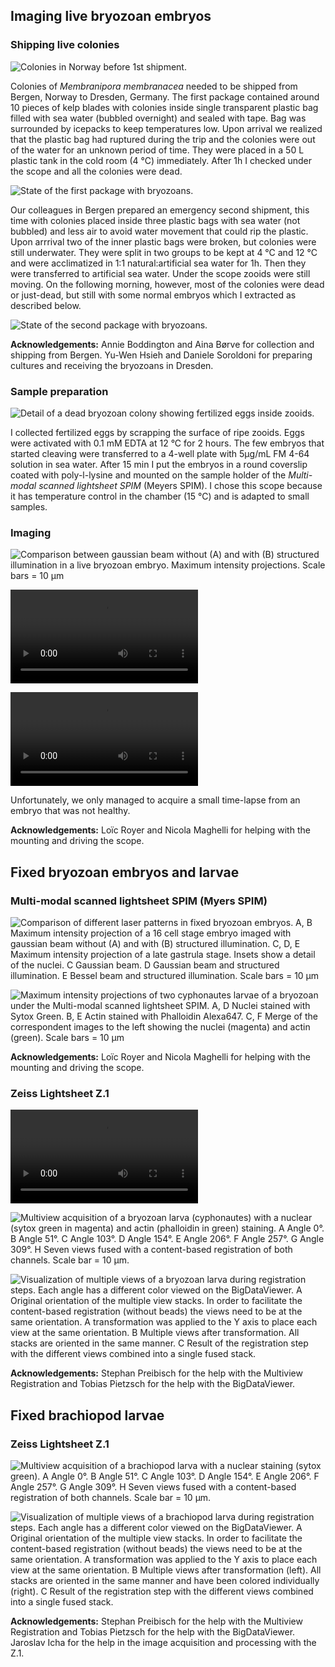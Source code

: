 ## Imaging live bryozoan embryos

### Shipping live colonies

![Colonies in Norway before 1st shipment.](Shipped_bryozoans.jpg
"Colonies in Norway before 1st shipment.")

Colonies of *Membranipora membranacea* needed to be shipped from Bergen,
Norway to Dresden, Germany. The first package contained around 10 pieces
of kelp blades with colonies inside single transparent plastic bag
filled with sea water (bubbled overnight) and sealed with tape. Bag was
surrounded by icepacks to keep temperatures low. Upon arrival we
realized that the plastic bag had ruptured during the trip and the
colonies were out of the water for an unknown period of time. They were
placed in a 50 L plastic tank in the cold room (4 °C) immediately. After
1h I checked under the scope and all the colonies were dead.

![State of the first package with bryozoans.](1stpack_bryo.jpg
"State of the first package with bryozoans.")

Our colleagues in Bergen prepared an emergency second shipment, this
time with colonies placed inside three plastic bags with sea water (not
bubbled) and less air to avoid water movement that could rip the
plastic. Upon arrrival two of the inner plastic bags were broken, but
colonies were still underwater. They were split in two groups to be kept
at 4 °C and 12 °C and were acclimatized in 1:1 natural:artificial sea
water for 1h. Then they were transferred to artificial sea water. Under
the scope zooids were still moving. On the following morning, however,
most of the colonies were dead or just-dead, but still with some normal
embryos which I extracted as described below.

![State of the second package with bryozoans.](2ndpack_bryo.jpg
"State of the second package with bryozoans.")

**Acknowledgements:** Annie Boddington and Aina Børve for collection and
shipping from Bergen. Yu-Wen Hsieh and Daniele Soroldoni for preparing
cultures and receiving the bryozoans in Dresden.

### Sample preparation

![Detail of a dead bryozoan colony showing fertilized eggs inside
zooids.](Bryo_zygotes_detail.jpg
"Detail of a dead bryozoan colony showing fertilized eggs inside zooids.")

I collected fertilized eggs by scrapping the surface of ripe zooids.
Eggs were activated with 0.1 mM EDTA at 12 °C for 2 hours. The few
embryos that started cleaving were transferred to a 4-well plate with
5µg/mL FM 4-64 solution in sea water. After 15 min I put the embryos in
a round coverslip coated with poly-l-lysine and mounted on the sample
holder of the *Multi-modal scanned lightsheet SPIM* (Meyers SPIM). I
chose this scope because it has temperature control in the chamber (15
°C) and is adapted to small samples.

<div style="clear:both;">

</div>

### Imaging

![Comparison between gaussian beam without (A) and with (B) structured
illumination in a live bryozoan embryo. Maximum intensity projections.
Scale bars = 10 µm](Fig_live_gauss_si.png
"Comparison between gaussian beam without (A) and with (B) structured illumination in a live bryozoan embryo. Maximum intensity projections. Scale bars = 10 µm")

![Slice-by-slice comparison between gaussian beam without (A) and with
(B) structured illumination in a live bryozoan embryo. Scale bars = 10
µm](Live_gauss_si.ogv
"Slice-by-slice comparison between gaussian beam without (A) and with (B) structured illumination in a live bryozoan embryo. Scale bars = 10 µm")

![Live bryozoan embryo under Scanned Lightsheet SPIM. 201 planes were
acquired every 10s for 48 timepoints and excited with 515 nm laser.
Z-stacks were focused with Fiji \> Time Lapse \> Gaussian-based stack
focuser.](Bryomov.ogv
"Live bryozoan embryo under Scanned Lightsheet SPIM. 201 planes were acquired every 10s for 48 timepoints and excited with 515 nm laser. Z-stacks were focused with Fiji \> Time Lapse \> Gaussian-based stack focuser.")

Unfortunately, we only managed to acquire a small time-lapse from an
embryo that was not healthy.

**Acknowledgements:** Loïc Royer and Nicola Maghelli for helping with
the mounting and driving the scope.

<div style="clear:both;">

</div>

## Fixed bryozoan embryos and larvae

### Multi-modal scanned lightsheet SPIM (Myers SPIM)

![Comparison of different laser patterns in fixed bryozoan embryos. A, B
Maximum intensity projection of a 16 cell stage embryo imaged with
gaussian beam without (A) and with (B) structured illumination. C, D, E
Maximum intensity projection of a late gastrula stage. Insets show a
detail of the nuclei. C Gaussian beam. D Gaussian beam and structured
illumination. E Bessel beam and structured illumination. Scale bars = 10
µm ](Fig_gauss_si_bessel.png
"Comparison of different laser patterns in fixed bryozoan embryos. A, B Maximum intensity projection of a 16 cell stage embryo imaged with gaussian beam without (A) and with (B) structured illumination. C, D, E Maximum intensity projection of a late gastrula stage. Insets show a detail of the nuclei. C Gaussian beam. D Gaussian beam and structured illumination. E Bessel beam and structured illumination. Scale bars = 10 µm ")

![Maximum intensity projections of two cyphonautes larvae of a bryozoan
under the Multi-modal scanned lightsheet SPIM. A, D Nuclei stained with
Sytox Green. B, E Actin stained with Phalloidin Alexa647. C, F Merge of
the correspondent images to the left showing the nuclei (magenta) and
actin (green). Scale bars = 10 µm ](Fig_cyphonautes_scanned.png
"Maximum intensity projections of two cyphonautes larvae of a bryozoan under the Multi-modal scanned lightsheet SPIM. A, D Nuclei stained with Sytox Green. B, E Actin stained with Phalloidin Alexa647. C, F Merge of the correspondent images to the left showing the nuclei (magenta) and actin (green). Scale bars = 10 µm ")

**Acknowledgements:** Loïc Royer and Nicola Maghelli for helping with
the mounting and driving the scope.

### Zeiss Lightsheet Z.1

![3D projection of a bryozoan larva. Image is the result of seven stacks
captured at different angles, registered and fused without using
beads.](3D_MOV_bryo_fused1.ogv
"3D projection of a bryozoan larva. Image is the result of seven stacks captured at different angles, registered and fused without using beads.")

![Multiview acquisition of a bryozoan larva (cyphonautes) with a nuclear
(sytox green in magenta) and actin (phalloidin in green) staining. A
Angle 0°. B Angle 51°. C Angle 103°. D Angle 154°. E Angle 206°. F Angle
257°. G Angle 309°. H Seven views fused with a content-based
registration of both channels. Scale bar = 10 µm.](Fig_bryo_7angles.png
"Multiview acquisition of a bryozoan larva (cyphonautes) with a nuclear (sytox green in magenta) and actin (phalloidin in green) staining. A Angle 0°. B Angle 51°. C Angle 103°. D Angle 154°. E Angle 206°. F Angle 257°. G Angle 309°. H Seven views fused with a content-based registration of both channels. Scale bar = 10 µm.")

![Visualization of multiple views of a bryozoan larva during
registration steps. Each angle has a different color viewed on the
BigDataViewer. A Original orientation of the multiple view stacks. In
order to facilitate the content-based registration (without beads) the
views need to be at the same orientation. A transformation was applied
to the Y axis to place each view at the same orientation. B Multiple
views after transformation. All stacks are oriented in the same manner.
C Result of the registration step with the different views combined into
a single fused stack. ](Fig_bryo_reg.png
"Visualization of multiple views of a bryozoan larva during registration steps. Each angle has a different color viewed on the BigDataViewer. A Original orientation of the multiple view stacks. In order to facilitate the content-based registration (without beads) the views need to be at the same orientation. A transformation was applied to the Y axis to place each view at the same orientation. B Multiple views after transformation. All stacks are oriented in the same manner. C Result of the registration step with the different views combined into a single fused stack. ")

**Acknowledgements:** Stephan Preibisch for the help with the Multiview
Registration and Tobias Pietzsch for the help with the BigDataViewer.

## Fixed brachiopod larvae

### Zeiss Lightsheet Z.1

![Multiview acquisition of a brachiopod larva with a nuclear staining
(sytox green). A Angle 0°. B Angle 51°. C Angle 103°. D Angle 154°. E
Angle 206°. F Angle 257°. G Angle 309°. H Seven views fused with a
content-based registration of both channels. Scale bar = 10
µm.](Fig_brach_7angles.png
"Multiview acquisition of a brachiopod larva with a nuclear staining (sytox green). A Angle 0°. B Angle 51°. C Angle 103°. D Angle 154°. E Angle 206°. F Angle 257°. G Angle 309°. H Seven views fused with a content-based registration of both channels. Scale bar = 10 µm.")

![Visualization of multiple views of a brachiopod larva during
registration steps. Each angle has a different color viewed on the
BigDataViewer. A Original orientation of the multiple view stacks. In
order to facilitate the content-based registration (without beads) the
views need to be at the same orientation. A transformation was applied
to the Y axis to place each view at the same orientation. B Multiple
views after transformation (left). All stacks are oriented in the same
manner and have been colored individually (right). C Result of the
registration step with the different views combined into a single fused
stack.](Fig_brach_reg.png
"Visualization of multiple views of a brachiopod larva during registration steps. Each angle has a different color viewed on the BigDataViewer. A Original orientation of the multiple view stacks. In order to facilitate the content-based registration (without beads) the views need to be at the same orientation. A transformation was applied to the Y axis to place each view at the same orientation. B Multiple views after transformation (left). All stacks are oriented in the same manner and have been colored individually (right). C Result of the registration step with the different views combined into a single fused stack.")

**Acknowledgements:** Stephan Preibisch for the help with the Multiview
Registration and Tobias Pietzsch for the help with the BigDataViewer.
Jaroslav Icha for the help in the image acquisition and processing with
the Z.1.
